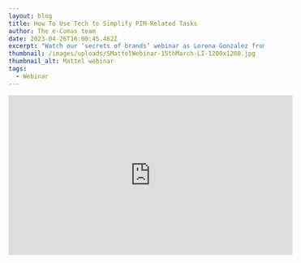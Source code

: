 ```yaml
---
layout: blog
title: How To Use Tech to Simplify PIM-Related Tasks
author: The e-Comas team
date: 2023-04-26T16:00:45.462Z
excerpt: "Watch our ‘secrets of brands’ webinar as Lorena Gonzalez from Mattel talks about how the multinational toy manufacturer leverages technology to simplify its PIM-related tasks."
thumbnail: /images/uploads/SMattelWebinar-15thMarch-LI-1200x1200.jpg
thumbnail_alt: Mattel webinar
tags:
  - Webinar
---
```


<iframe width="560" height="315" src="https://www.youtube.com/embed/56uWJMOmf1U" title="YouTube video player" frameborder="0" allow="accelerometer; autoplay; clipboard-write; encrypted-media; gyroscope; picture-in-picture; web-share" allowfullscreen></iframe>

